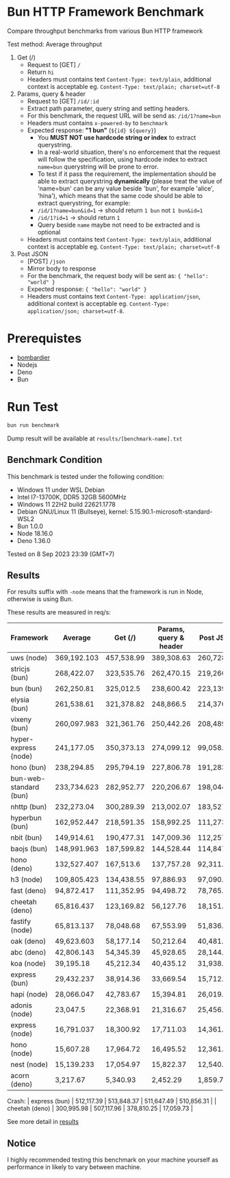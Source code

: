 # Bun HTTP Framework Benchmark

Compare throughput benchmarks from various Bun HTTP framework

Test method: Average throughput

1. Get (/)
    - Request to [GET] `/`
    - Return `hi`
    - Headers must contains text `Content-Type: text/plain`, additional context is acceptable eg. `Content-Type: text/plain; charset=utf-8`
2. Params, query & header
    - Request to [GET] `/id/:id`
    - Extract path parameter, query string and setting headers.
    - For this benchmark, the request URL will be send as: `/id/1?name=bun`
    - Headers must contains `x-powered-by` to `benchmark`
    - Expected response: **"1 bun"** (`${id} ${query}`)
        - You **MUST NOT use hardcode string or index** to extract querystring.
        - In a real-world situation, there's no enforcement that the request will follow the specification, using hardcode index to extract `name=bun` querystring will be prone to error.
        - To test if it pass the requirement, the implementation should be able to extract querystring **dynamically** (please treat the value of 'name=bun' can be any value beside 'bun', for example 'alice', 'hina'), which means that the same code should be able to extract querystring, for example:
        - `/id/1?name=bun&id=1` -> should return `1 bun` not `1 bun&id=1`
        - `/id/1?id=1` -> should return `1 `
        - Query beside `name` maybe not need to be extracted and is optional
    - Headers must contains text `Content-Type: text/plain`, additional context is acceptable eg. `Content-Type: text/plain; charset=utf-8`
3. Post JSON
    - [POST] `/json`
    - Mirror body to response
    - For the benchmark, the request body will be sent as: `{ "hello": "world" }`
    - Expected response: `{ "hello": "world" }`
    - Headers must contains text `Content-Type: application/json`, additional context is acceptable eg. `Content-Type: application/json; charset=utf-8`.

# Prerequistes

-   [bombardier](https://github.com/codesenberg/bombardier)
-   Nodejs
-   Deno
-   Bun

# Run Test

```typescript
bun run benchmark
```

Dump result will be available at `results/[benchmark-name].txt`

## Benchmark Condition

This benchmark is tested under the following condition:

-   Windows 11 under WSL Debian
-   Intel I7-13700K, DDR5 32GB 5600MHz
-   Windows 11 22H2 build 22621.1778
-   Debian GNU/Linux 11 (Bullseye), kernel: 5.15.90.1-microsoft-standard-WSL2
-   Bun 1.0.0
-   Node 18.16.0
-   Deno 1.36.0

Tested on 8 Sep 2023 23:39 (GMT+7)

## Results

For results suffix with `-node` means that the framework is run in Node, otherwise is using Bun.

These results are measured in req/s:

| Framework              | Average     | Get (/)    | Params, query & header | Post JSON  |
| ---------------------- | ----------- | ---------- | ---------------------- | ---------- |
| uws (node)             | 369,192.103 | 457,538.99 | 389,308.63             | 260,728.69 |
| stricjs (bun)          | 268,422.07  | 323,535.76 | 262,470.15             | 219,260.3  |
| bun (bun)              | 262,250.81  | 325,012.5  | 238,600.42             | 223,139.51 |
| elysia (bun)           | 261,538.61  | 321,378.82 | 248,866.5              | 214,370.51 |
| vixeny (bun)           | 260,097.983 | 321,361.76 | 250,442.26             | 208,489.93 |
| hyper-express (node)   | 241,177.05  | 350,373.13 | 274,099.12             | 99,058.9   |
| hono (bun)             | 238,294.85  | 295,794.19 | 227,806.78             | 191,283.58 |
| bun-web-standard (bun) | 233,734.623 | 282,952.77 | 220,206.67             | 198,044.43 |
| nhttp (bun)            | 232,273.04  | 300,289.39 | 213,002.07             | 183,527.66 |
| hyperbun (bun)         | 162,952.447 | 218,591.35 | 158,992.25             | 111,273.74 |
| nbit (bun)             | 149,914.61  | 190,477.31 | 147,009.36             | 112,257.16 |
| baojs (bun)            | 148,991.963 | 187,599.82 | 144,528.44             | 114,847.63 |
| hono (deno)            | 132,527.407 | 167,513.6  | 137,757.28             | 92,311.34  |
| h3 (node)              | 109,805.423 | 134,438.55 | 97,886.93              | 97,090.79  |
| fast (deno)            | 94,872.417  | 111,352.95 | 94,498.72              | 78,765.58  |
| cheetah (deno)         | 65,816.437  | 123,169.82 | 56,127.76              | 18,151.73  |
| fastify (node)         | 65,813.137  | 78,048.68  | 67,553.99              | 51,836.74  |
| oak (deno)             | 49,623.603  | 58,177.14  | 50,212.64              | 40,481.03  |
| abc (deno)             | 42,806.143  | 54,345.39  | 45,928.65              | 28,144.39  |
| koa (node)             | 39,195.18   | 45,212.34  | 40,435.12              | 31,938.08  |
| express (bun)          | 29,432.237  | 38,914.36  | 33,669.54              | 15,712.81  |
| hapi (node)            | 28,066.047  | 42,783.67  | 15,394.81              | 26,019.66  |
| adonis (node)          | 23,047.5    | 22,368.91  | 21,316.67              | 25,456.92  |
| express (node)         | 16,791.037  | 18,300.92  | 17,711.03              | 14,361.16  |
| hono (node)            | 15,607.28   | 17,964.72  | 16,495.52              | 12,361.6   |
| nest (node)            | 15,139.233  | 17,054.97  | 15,822.37              | 12,540.36  |
| acorn (deno)           | 3,217.67    | 5,340.93   | 2,452.29               | 1,859.79   |

Crash:
| express (bun) | 512,117.39 | 513,848.37 | 511,647.49 | 510,856.31 |
| cheetah (deno) | 300,995.98 | 507,117.96 | 378,810.25 | 17,059.73 |

See more detail in [results](https://github.com/SaltyAom/bun-http-framework-benchmark/tree/main/results)

## Notice

I highly recommended testing this benchmark on your machine yourself as performance in likely to vary between machine.
